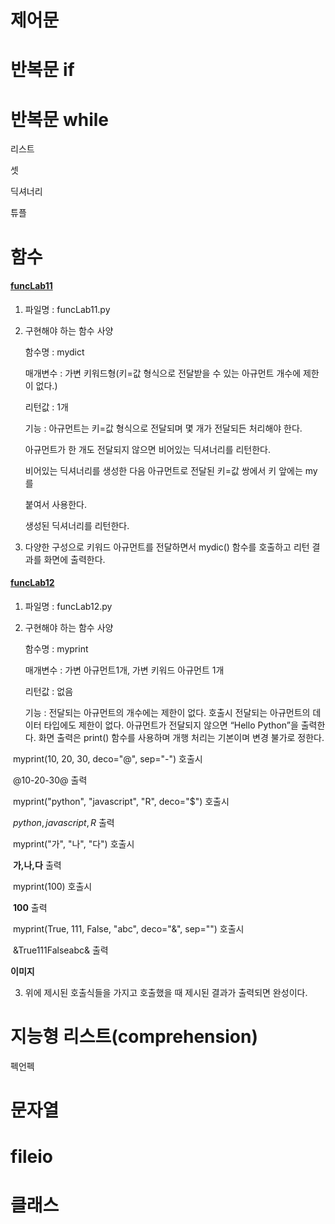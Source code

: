 # 제어문

# 반복문 if

# 반복문 while

리스트

셋

딕셔너리

튜플

# 함수

#### [funcLab11]()

1. 파일명 : funcLab11.py

2. 구현해야 하는 함수 사양

   함수명 : mydict

   매개변수 : 가변 키워드형(키=값 형식으로 전달받을 수 있는 아규먼트 개수에 제한이 없다.)

   리턴값 : 1개

   기능 : 아규먼트는 키=값 형식으로 전달되며 몇 개가 전달되든 처리해야 한다.

   아규먼트가 한 개도 전달되지 않으면 비어있는 딕셔너리를 리턴한다.

   비어있는 딕셔너리를 생성한 다음 아규먼트로 전달된 키=값 쌍에서 키 앞에는 my 를 

   붙여서 사용한다.

   생성된 딕셔너리를 리턴한다.

3. 다양한 구성으로 키워드 아규먼트를 전달하면서 mydic() 함수를 호출하고 리턴 결과를 화면에 출력한다.

#### [funcLab12]()

1. 파일명 : funcLab12.py

2. 구현해야 하는 함수 사양

   함수명 : myprint

   매개변수 : 가변 아규먼트1개, 가변 키워드 아규먼트 1개

   리턴값 : 없음

   기능 : 전달되는 아규먼트의 개수에는 제한이 없다.  호출시 전달되는 아규먼트의 데이터 타입에도 제한이 없다. 아규먼트가 전달되지 않으면 “Hello Python”을 출력한다. 화면 출력은 print() 함수를 사용하며 개행 처리는 기본이며 변경 불가로 정한다.

​        myprint(10, 20, 30, deco="@", sep="-") 호출시

​            @10-20-30@ 출력

​       myprint("python", "javascript", "R", deco="$") 호출시

​            $python,javascript,R$ 출력

​       myprint("가", "나", "다") 호출시

​            **가,나,다** 출력

​       myprint(100) 호출시

​            **100** 출력

​       myprint(True, 111, False, "abc", deco="&", sep="") 호출시

​            &True111Falseabc& 출력

**이미지**

3. 위에 제시된 호출식들을 가지고 호출했을 때 제시된 결과가 출력되면 완성이다.



# 지능형 리스트(comprehension)

펙언펙

# 문자열

# fileio

# 클래스